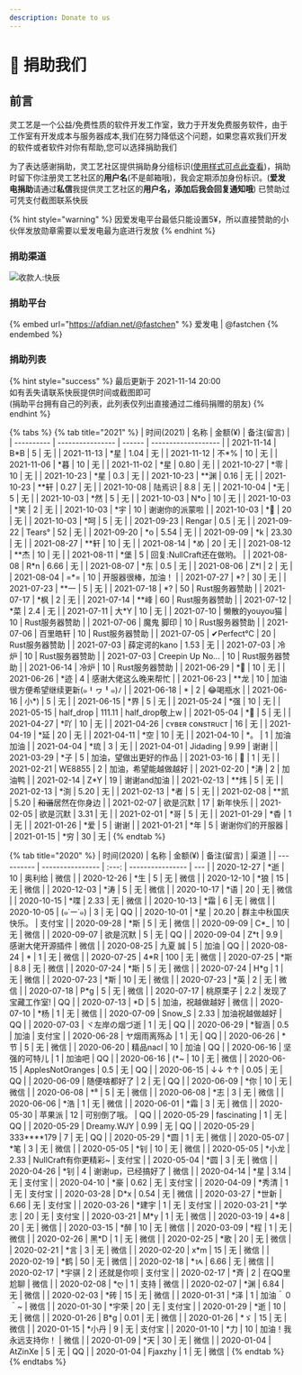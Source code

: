 ```yaml
---
description: Donate to us
---
```


# 📝 捐助我们

## 前言

灵工艺是一个公益/免费性质的软件开发工作室，致力于开发免费服务软件，由于工作室有开发成本与服务器成本,我们在努力降低这个问题，如果您喜欢我们开发的软件或者软件对你有帮助,您可以选择捐助我们

为了表达感谢捐助，灵工艺社区提供捐助身分组标识([使用样式可点此查看](https://nullcraft.org/u/nullcraft))，捐助时留下你注册灵工艺社区的**用户名**(不是邮箱哦)，我会定期添加身份标识。(**爱发电捐助**请通过**私信**我提供灵工艺社区的**用户名，添加后我会回复通知哦**) 已赞助过可凭支付截图联系快辰

{% hint style="warning" %}
因爱发电平台最低只能设置5¥，所以直接赞助的小伙伴发放勋章需要以爱发电最为底进行发放
{% endhint %}

### 捐助渠道

![收款人:快辰](.gitbook/assets/pay\_all.png)

### 捐助平台

{% embed url="https://afdian.net/@fastchen" %}
爱发电 | @fastchen
{% endembed %}

### 捐助列表

{% hint style="success" %}
最后更新于 2021-11-14 20:00\
如有丢失请联系快辰提供时间或截图即可\
(捐助平台拥有自己的列表，此列表仅列出直接通过二维码捐赠的朋友)
{% endhint %}

{% tabs %}
{% tab title="2021" %}
| 时间(2021)   | 名称               | 金额(¥)  | 备注(留言)              |
| ---------- | ---------------- | ------ | ------------------- |
| 2021-11-14 | B\*B             | 5      | 无                   |
| 2021-11-13 | \*星              | 1.04   | 无                   |
| 2021-11-12 | 不\*%             | 10     | 无                   |
| 2021-11-06 | \*暮              | 10     | 无                   |
| 2021-11-02 | \*星              | 0.80   | 无                   |
| 2021-10-27 | \*零              | 10     | 无                   |
| 2021-10-23 | \*星              | 0.3    | 无                   |
| 2021-10-23 | \*\*渊            | 0.16   | 无                   |
| 2021-10-23 | \*\*轩            | 0.27   | 无                   |
| 2021-10-08 | 陆焉识              | 8.8    | 无                   |
| 2021-10-04 | \*无              | 5      | 无                   |
| 2021-10-03 | \*然              | 5      | 无                   |
| 2021-10-03 | N\*o             | 10     | 无                   |
| 2021-10-03 | \*笑              | 2      | 无                   |
| 2021-10-03 | \*宇              | 10     | 谢谢你的派蒙啦             |
| 2021-10-03 | \*🍃             | 20     | 无                   |
| 2021-10-03 | \*呵              | 5      | 无                   |
| 2021-09-23 | Rengar           | 0.5    | 无                   |
| 2021-09-22 | Tears°           | 52     | 无                   |
| 2021-09-20 | \*o              | 5.54   | 无                   |
| 2021-09-09 | \*k              | 23.30  | 无                   |
| 2021-08-27 | \*\*轩            | 10     | 无                   |
| 2021-08-14 | \*め              | 20     | 无                   |
| 2021-08-12 | \*\*杰            | 10     | 无                   |
| 2021-08-11 | \*堡              | 5      | 回复:NullCraft还在做哟。   |
| 2021-08-08 | R\*n             | 6.66   | 无                   |
| 2021-08-07 | \*东              | 0.5    | 无                   |
| 2021-08-06 | Z\*l             | 2      | 无                   |
| 2021-08-04 | =\*=             | 10     | 开服器很棒，加油！           |
| 2021-07-27 | \*?              | 30     | 无                   |
| 2021-07-23 | \*\*一            | 5      | 无                   |
| 2021-07-18 | \*?              | 50     | Rust服务器赞助           |
| 2021-07-17 | \*枫              | 2      | 无                   |
| 2021-07-14 | \*\*峰            | 60     | Rust服务器赞助           |
| 2021-07-12 | \*菜              | 2.4    | 无                   |
| 2021-07-11 | 大\*Y             | 10     | 无                   |
| 2021-07-10 | 懒散的youyou猫       | 10     | Rust服务器赞助           |
| 2021-07-06 | 魔鬼 脚印            | 10     | Rust服务器赞助           |
| 2021-07-06 | 百里皓轩             | 10     | Rust服务器赞助           |
| 2021-07-05 | ✔Perfect°C       | 20     | Rust服务器赞助           |
| 2021-07-03 | 薛定谔的kano         | 1.53   | 无                   |
| 2021-07-03 | 冷炉               | 10     | Rust服务器赞助           |
| 2021-07-03 | Creepin Up No... | 10     | Rust服务器赞助           |
| 2021-06-14 | 冷炉               | 10     | Rust服务器赞助           |
| 2021-06-29 | \*🌟             | 10     | 无                   |
| 2021-06-26 | \*迹              | 4      | 感谢大佬这么晚来帮忙          |
| 2021-06-23 | \*\*龙            | 10     | 加油很方便希望继续更新(๑╹ヮ╹๑)ﾉ |
| 2021-06-18 | \*               | 2      | 😂喝瓶水               |
| 2021-06-16 | 小\*)             | 5      | 无                   |
| 2021-06-15 | \*界              | 5      | 无                   |
| 2021-05-24 | \*强              | 10     | 无                   |
| 2021-05-15 | half\_drop       | 111.11 | half\_drop敬上w       |
| 2021-05-04 | \*🤡             | 5      | 无                   |
| 2021-04-27 | \*吖              | 10     | 无                   |
| 2021-04-26 | ᴄʏʙᴇʀ ᴄᴏɴsᴛʀᴜᴄᴛ  | 16     | 无                   |
| 2021-04-19 | \*延              | 20     | 无                   |
| 2021-04-11 | \*空              | 10     | 无                   |
| 2021-04-10 | \*。              | 1      | 加油加油                |
| 2021-04-04 | \*琉              | 3      | 无                   |
| 2021-04-01 | Jidading         | 9.99   | 谢谢                  |
| 2021-03-29 | \*子              | 5      | 加油，望做出更好的作品         |
| 2021-03-16 | 🍜               | 1      | 无                   |
| 2021-02-21 | WE8855           | 2      | 加油，希望能越做越好          |
| 2021-02-20 | \*涛              | 2      | 加油鸭                 |
| 2021-02-14 | Z\*Y             | 19     | 谢谢and加油             |
| 2021-02-13 | \*\*炜            | 5      | 无                   |
| 2021-02-13 | \*渕              | 5.20   | 无                   |
| 2021-02-13 | \*者              | 5      | 无                   |
| 2021-02-08 | \*\*凯            | 5.20   | ~~和谐~~居然在你身边        |
| 2021-02-07 | 欲是沉默             | 17     | 新年快乐                |
| 2021-02-05 | 欲是沉默             | 3.31   | 无                   |
| 2021-02-01 | \*哥              | 5      | 无                   |
| 2021-01-29 | \*稥              | 1      | 无                   |
| 2021-01-26 | \*爱              | 5      | 谢谢                  |
| 2021-01-21 | \*年              | 5      | 谢谢你们的开服器            |
| 2021-01-15 | \*穷              | 30     | 无                   |
{% endtab %}

{% tab title="2020" %}
| 时间(2020)   | 名称               | 金额(¥) | 备注(留言)           | 渠道  |
| ---------- | ---------------- | :---: | ---------------- | --- |
| 2020-12-27 | \*逝              |   10  | 奥利给              | 微信  |
| 2020-12-26 | \*生              |   5   | 无                | 微信  |
| 2020-12-10 | \*狼              |   15  | 无                | 微信  |
| 2020-12-03 | \*涛              |   5   | 无                | 微信  |
| 2020-10-17 | \*语              |   20  | 无                | 微信  |
| 2020-10-15 | \*喋              |  2.33 | 无                | 微信  |
| 2020-10-13 | \*霜              |   6   | 无                | 微信  |
| 2020-10-05 | (๑˙ー˙๑)          |   3   | 无                | QQ  |
| 2020-10-01 | \*星              | 20.20 | 群主中秋国庆快乐。        | 支付宝 |
| 2020-09-28 | \*斯              |   5   | 无                | 微信  |
| 2020-09-09 | C\*\_            |   10  | 无                | 微信  |
| 2020-09-07 | 欲是沉默             |   5   | 无                | QQ  |
| 2020-09-04 | Z\*t             |  9.9  | 感谢大佬开源插件         | 微信  |
| 2020-08-25 | 九夏 誠             |   5   | 加油               | QQ  |
| 2020-08-24 | \*               |   1   | 无                | 微信  |
| 2020-07-25 | 4\*R             |  100  | 无                | 微信  |
| 2020-07-25 | \*斯              |  8.8  | 无                | 微信  |
| 2020-07-24 | \*斯              |   5   | 无                | 微信  |
| 2020-07-24 | H\*g             |   1   | 无                | 微信  |
| 2020-07-23 | \*斯              |   10  | 无                | 微信  |
| 2020-07-23 | \*英              |   2   | 无                | 微信  |
| 2020-07-18 | P\*g             |   5   | 无                | 微信  |
| 2020-07-17 | 桃原栗子             |  2.2  | 发现了宝藏工作室!        | QQ  |
| 2020-07-13 | \*D              |   5   | 加油，祝越做越好         | 微信  |
| 2020-07-10 | \*杨              |   1   | 无                | 微信  |
| 2020-07-09 | Snow\_S          |  2.33 | 加油祝越做越好          | QQ  |
| 2020-07-03 | ヾ左岸の烟づ逝          |   1   | 无                | QQ  |
| 2020-06-29 | \*智涵             |  0.5  | 加油               | 支付宝 |
| 2020-06-28 | ヤ烟雨离殇ゐ           |   1   | 无                | QQ  |
| 2020-06-26 | \*节              |   5   | 无                | 微信  |
| 2020-06-20 | 精品nacl           |   10  | 加油               | QQ  |
| 2020-06-16 | 坚强的可特儿           |   1   | 加油吧              | QQ  |
| 2020-06-16 | (\*\~            |   10  | 无                | 微信  |
| 2020-06-15 | ApplesNotOranges |  0.5  | 无                | QQ  |
| 2020-06-15 | ↓↓ ↑↑            |  0.05 | 无                | QQ  |
| 2020-06-09 | 随便啥都好了           |   2   | 无                | QQ  |
| 2020-06-09 | \*你              |   10  | 无                | 微信  |
| 2020-06-08 | \*⁸              |   5   | 无                | 微信  |
| 2020-06-08 | \*志              |   3   | 无                | 微信  |
| 2020-06-06 | \*浩              |   1   | 无                | 微信  |
| 2020-06-01 | \*霜              |   3   | 无                | 微信  |
| 2020-05-30 | 苹果派              |   12  | 可别倒了哦。           | QQ  |
| 2020-05-29 | fascinating      |   1   | 无                | QQ  |
| 2020-05-29 | Dreamy.WJY       |  0.99 | 无                | QQ  |
| 2020-05-29 | 333\*\*\*\*179   |   7   | 无                | QQ  |
| 2020-05-29 | \*圆              |   1   | 无                | 微信  |
| 2020-05-07 | \*笔              |   3   | 无                | 微信  |
| 2020-05-05 | \*钊              |   10  | 无                | 微信  |
| 2020-05-05 | \*小龙             |  2.33 | NullCraft有你更精彩\~ | 支付宝 |
| 2020-05-04 | \*圆              |   3   | 无                | 微信  |
| 2020-04-26 | \*钊              |   4   | 谢谢up，已经搞好了       | 微信  |
| 2020-04-14 | \*星              |  3.14 | 无                | 支付宝 |
| 2020-04-10 | \*豪              |  0.62 | 无                | 支付宝 |
| 2020-04-09 | \*秀清             |   1   | 无                | 支付宝 |
| 2020-03-28 | D\*x             |  0.54 | 无                | 微信  |
| 2020-03-27 | \*世新             |  6.66 | 无                | 支付宝 |
| 2020-03-26 | \*建宇             |   1   | 无                | 支付宝 |
| 2020-03-21 | \*学志             |   20  | 无                | 支付宝 |
| 2020-03-21 | M\*y             |   1   | 无                | 微信  |
| 2020-03-19 | 4\*8             |   20  | 无                | 微信  |
| 2020-03-15 | \*醉              |   10  | 无                | 微信  |
| 2020-03-09 | \*程              |   1   | 无                | 微信  |
| 2020-02-26 | 黑\*D             |   1   | 无                | 微信  |
| 2020-02-25 | \*歌              |   20  | 无                | 微信  |
| 2020-02-21 | \*言              |   3   | 无                | 微信  |
| 2020-02-20 | x\*m             |   15  | 无                | 微信  |
| 2020-02-19 | \*鹤              |   50  | 无                | 微信  |
| 2020-02-18 | \*ᝰ              |  6.66 | 无                | 微信  |
| 2020-02-17 | \*宇骐             |   2   | 还就是你呗            | 支付宝 |
| 2020-02-17 | \*斉              |   2   | 在QQ里尬聊           | 微信  |
| 2020-02-08 | \*ღ              |   1   | 支持               | 微信  |
| 2020-02-07 | \*渊              |  6.84 | 无                | 微信  |
| 2020-02-03 | \*砖              |   15  | 无                | 微信  |
| 2020-01-31 | \*泽              |   1   | 加油＾０＾\~          | 微信  |
| 2020-01-30 | \*宇荣             |   20  | 无                | 支付宝 |
| 2020-01-29 | \*逝              |   10  | 无                | 微信  |
| 2020-01-26 | B\*g             |  0.01 | 无                | 微信  |
| 2020-01-26 | \*ゞ              |   15  | 无                | 微信  |
| 2020-01-15 | \*小丹             |   9   | 无                | 支付宝 |
| 2020-01-10 | \*力              |   10  | 加油！我永远支持你！       | 微信  |
| 2020-01-09 | \*天              |   30  | 无                | 微信  |
| 2020-01-04 | AtZinXe          |   5   | 无                | QQ  |
| 2020-01-04 | Fjaxzhy          |   1   | 无                | 微信  |
{% endtab %}
{% endtabs %}
